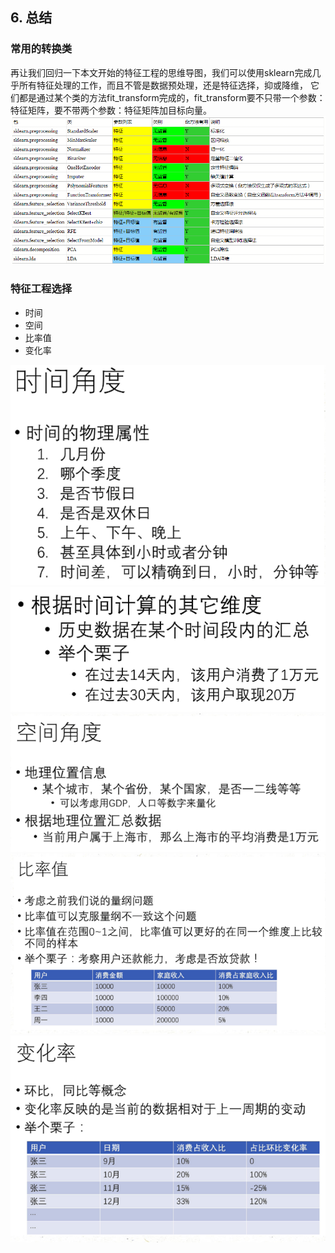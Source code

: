 ## 6. 总结

### 常用的转换类

再让我们回归一下本文开始的特征工程的思维导图，我们可以使用sklearn完成几乎所有特征处理的工作，而且不管是数据预处理，还是特征选择，抑或降维，
它们都是通过某个类的方法fit_transform完成的，fit_transform要不只带一个参数：特征矩阵，要不带两个参数：特征矩阵加目标向量。
![pic3](pic3.png)

### 特征工程选择

 - 时间
 - 空间
 - 比率值
 - 变化率
 
![时间角度1](时间角度1.png)<br>
![时间角度2](时间角度2.png)<br>
![空间角度](空间角度.png)<br>
![比率值](比率值.png)<br>
![变化率](变化率.png)<br>
